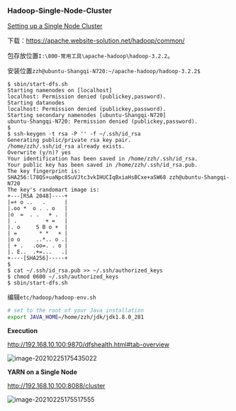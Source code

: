 ### Hadoop-Single-Node-Cluster

[Setting up a Single Node Cluster](https://hadoop.apache.org/docs/stable/hadoop-project-dist/hadoop-common/SingleCluster.html)

下载：https://apache.website-solution.net/hadoop/common/

包存放位置`I:\800-常用工具\apache-hadoop\hadoop-3.2.2`。

安装位置`zzh@ubuntu-Shangqi-N720:~/apache-hadoop/hadoop-3.2.2$`



```shell
$ sbin/start-dfs.sh
Starting namenodes on [localhost]
localhost: Permission denied (publickey,password).
Starting datanodes
localhost: Permission denied (publickey,password).
Starting secondary namenodes [ubuntu-Shangqi-N720]
ubuntu-Shangqi-N720: Permission denied (publickey,password).
$
$ ssh-keygen -t rsa -P '' -f ~/.ssh/id_rsa
Generating public/private rsa key pair.
/home/zzh/.ssh/id_rsa already exists.
Overwrite (y/n)? yes
Your identification has been saved in /home/zzh/.ssh/id_rsa.
Your public key has been saved in /home/zzh/.ssh/id_rsa.pub.
The key fingerprint is:
SHA256:l78QS+uaNpc8SuVJtc3vkIHUCIqBxiaHsBCxe+aSW68 zzh@ubuntu-Shangqi-N720
The key's randomart image is:
+---[RSA 2048]----+
|=+ o ..   .      |
|.oo *  o . . o   |
|o  =  . .   + .  |
| .         + =   |
|. o     S B o +  |
| =       * *   + |
|o o     ..*.. o .|
| + .   .oo=. . o |
|. E..  .+=...   .|
+----[SHA256]-----+
$
$ cat ~/.ssh/id_rsa.pub >> ~/.ssh/authorized_keys
$ chmod 0600 ~/.ssh/authorized_keys
$ sbin/start-dfs.sh
```



编辑`etc/hadoop/hadoop-env.sh`

```bash
# set to the root of your Java installation
export JAVA_HOME=/home/zzh/jdk/jdk1.8.0_281
```



**Execution**

http://192.168.10.100:9870/dfshealth.html#tab-overview

![image-20210225175435022](I:\700-repos\Notes\images\hadoop-start-01.png)



**YARN on a Single Node**

http://192.168.10.100:8088/cluster

![image-20210225175517555](I:\700-repos\Notes\images\hadoop-start-02.png)

